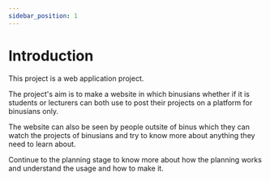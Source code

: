 ```yaml
---
sidebar_position: 1
---
```


# Introduction

This project is a web application project.

The project's aim is to make a website in which binusians whether if it is students or lecturers can both use to post their projects on a platform for binusians only.

The website can also be seen by people outsite of binus which they can watch the projects of binusians and try to know more about anything they need to learn about.

Continue to the planning stage to know more about how the planning works and understand the usage and how to make it.



